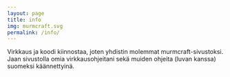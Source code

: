 ```yaml
---
layout: page
title: info
img: murmcraft.svg
permalink: /info/
---
```


Virkkaus ja koodi kiinnostaa, joten yhdistin molemmat murmcraft-sivustoksi. Jaan sivustolla omia virkkausohjeitani sekä muiden ohjeita (luvan kanssa) suomeksi käännettyinä.  